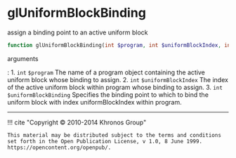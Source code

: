 # glUniformBlockBinding
assign a binding point to an active uniform block

```php
function glUniformBlockBinding(int $program, int $uniformBlockIndex, int $uniformBlockBinding) : void
```

arguments

:    1. `int` `$program` The name of a program object containing the active
    uniform block whose binding to assign.
    2. `int` `$uniformBlockIndex` The index of the active uniform block within
    program whose binding to assign.
    3. `int` `$uniformBlockBinding` Specifies the binding point to which to bind
    the uniform block with index uniformBlockIndex within program.

---
     

!!! cite "Copyright © 2010-2014 Khronos Group"

    This material may be distributed subject to the terms and conditions set forth in the Open Publication License, v 1.0, 8 June 1999. https://opencontent.org/openpub/.